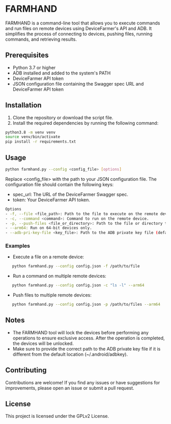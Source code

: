 # FARMHAND

FARMHAND is a command-line tool that allows you to execute commands and run files on remote devices using DeviceFarmer's API and ADB. It simplifies the process of connecting to devices, pushing files, running commands, and retrieving results.

## Prerequisites

- Python 3.7 or higher
- ADB installed and added to the system's PATH
- DeviceFarmer API token
- JSON configuration file containing the Swagger spec URL and DeviceFarmer API token

## Installation

1. Clone the repository or download the script file.
2. Install the required dependencies by running the following command:

```sh
python3.8 -m venv venv
source venv/bin/activate
pip install -r requirements.txt
```

## Usage

```sh
python farmhand.py --config <config_file> [options]
```

Replace <config_file> with the path to your JSON configuration file. The configuration file should contain the following keys:
- spec_url: The URL of the DeviceFarmer Swagger spec.
- token: Your DeviceFarmer API token.

```sh
Options
- -f, --file <file_path>: Path to the file to execute on the remote device.
- -c, --command <command>: Command to run on the remote device.
- -p, --push-files <file_or_directory>: Path to the file or directory to push to the remote device.
- --arm64: Run on 64-bit devices only.
- --adb-pri-key-file <key_file>: Path to the ADB private key file (default: ~/.android/adbkey).
```

### Examples

* Execute a file on a remote device:

```sh
   python farmhand.py --config config.json -f /path/to/file
```

* Run a command on multiple remote devices:

```sh
   python farmhand.py --config config.json -c "ls -l" --arm64
```

* Push files to multiple remote devices:

```sh
   python farmhand.py --config config.json -p /path/to/files --arm64
```

## Notes

- The FARMHAND tool will lock the devices before performing any operations to ensure exclusive access. After the operation is completed, the devices will be unlocked.
- Make sure to provide the correct path to the ADB private key file if it is different from the default location (~/.android/adbkey).

## Contributing

Contributions are welcome! If you find any issues or have suggestions for improvements, please open an issue or submit a pull request.

## License

This project is licensed under the GPLv2 License.


